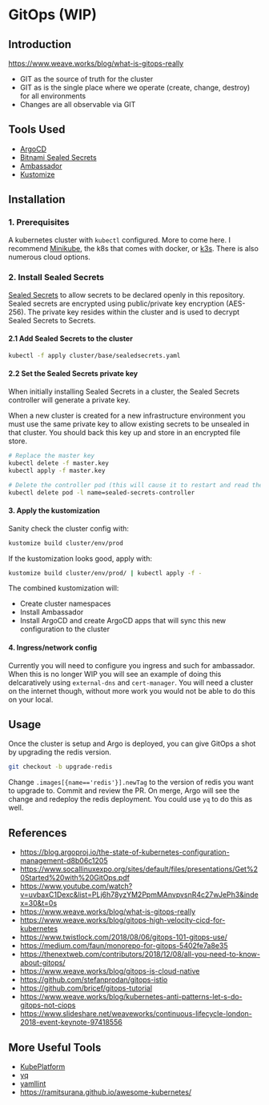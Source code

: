 # GitOps (WIP)

## Introduction

https://www.weave.works/blog/what-is-gitops-really

* GIT as the source of truth for the cluster
* GIT as is the single place where we operate (create, change, destroy) for all environments
* Changes are all observable via GIT

## Tools Used

* [ArgoCD](https://github.com/argoproj/argo-cd)
* [Bitnami Sealed Secrets](https://github.com/bitnami-labs/sealed-secrets)
* [Ambassador](https://ambassador.io)
* [Kustomize](https://github.com/kubernetes-sigs/kustomize)

## Installation

### 1. Prerequisites

A kubernetes cluster with `kubectl` configured. More to come here. I recommend [Minikube](https://kubernetes.io/docs/tasks/tools/install-minikube/), the k8s that comes with docker, or [k3s](https://k3s.io). There is also numerous cloud options.

### 2. Install Sealed Secrets

[Sealed Secrets](https://github.com/bitnami-labs/sealed-secrets) to allow secrets to be declared openly in this repository. Sealed secrets are encrypted using public/private key encryption (AES-256). The private key resides within the cluster and is used to decrypt Sealed Secrets to Secrets.

#### 2.1 Add Sealed Secrets to the cluster

```sh
kubectl -f apply cluster/base/sealedsecrets.yaml
```

#### 2.2 Set the Sealed Secrets private key

When initially installing Sealed Secrets in a cluster, the Sealed Secrets controller will generate a private key. 

When a new cluster is created for a new infrastructure environment you must use the same private key to allow existing secrets to be unsealed in that cluster. You should back this key up and store in an encrypted file store.

```sh
# Replace the master key
kubectl delete -f master.key
kubectl apply -f master.key

# Delete the controller pod (this will cause it to restart and read the new key)
kubectl delete pod -l name=sealed-secrets-controller
```

#### 3. Apply the kustomization

Sanity check the cluster config with:

```sh
kustomize build cluster/env/prod
```

If the kustomization looks good, apply with:

```sh
kustomize build cluster/env/prod/ | kubectl apply -f -
```

The combined kustomization will:

* Create cluster namespaces
* Install Ambassador
* Install ArgoCD and create ArgoCD apps that will sync this new configuration to the cluster

#### 4. Ingress/network config

Currently you will need to configure you ingress and such for ambassador. When this is no longer WIP you will see an example of doing this delcaratively using `external-dns` and `cert-manager`. You will need a cluster on the internet though, without more work you would not be able to do this on your local.

## Usage

Once the cluster is setup and Argo is deployed, you can give GitOps a shot by upgrading the redis version.

```sh
git checkout -b upgrade-redis
```

Change `.images[{name=='redis'}].newTag` to the version of redis you want to upgrade to. Commit and review the PR. On merge, Argo will see the change and redeploy the redis deployment. You could use `yq` to do this as well.

## References
- https://blog.argoproj.io/the-state-of-kubernetes-configuration-management-d8b06c1205
- https://www.socallinuxexpo.org/sites/default/files/presentations/Get%20Started%20with%20GitOps.pdf
- https://www.youtube.com/watch?v=uvbaxC1Dexc&list=PLj6h78yzYM2PpmMAnvpvsnR4c27wJePh3&index=30&t=0s
- https://www.weave.works/blog/what-is-gitops-really
- https://www.weave.works/blog/gitops-high-velocity-cicd-for-kubernetes
- https://www.twistlock.com/2018/08/06/gitops-101-gitops-use/
- https://medium.com/faun/monorepo-for-gitops-5402fe7a8e35
- https://thenextweb.com/contributors/2018/12/08/all-you-need-to-know-about-gitops/
- https://www.weave.works/blog/gitops-is-cloud-native
- https://github.com/stefanprodan/gitops-istio
- https://github.com/bricef/gitops-tutorial
- https://www.weave.works/blog/kubernetes-anti-patterns-let-s-do-gitops-not-ciops
- https://www.slideshare.net/weaveworks/continuous-lifecycle-london-2018-event-keynote-97418556

## More Useful Tools
- [KubePlatform](https://kubeplatform.dev/)
- [yq](https://github.com/kislyuk/yq)
- [yamllint](https://github.com/adrienverge/yamllint)
- https://ramitsurana.github.io/awesome-kubernetes/
